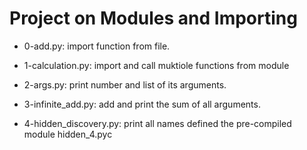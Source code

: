 # Project on Modules and Importing

* 0-add.py: import function from file.

* 1-calculation.py: import and call muktiole functions from module

* 2-args.py: print number and list of its arguments.

* 3-infinite_add.py: add and print the sum of all arguments.

* 4-hidden_discovery.py: print all names defined the pre-compiled module hidden_4.pyc


